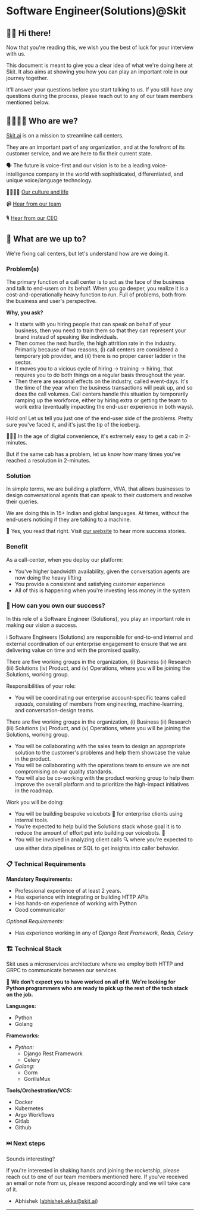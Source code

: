 # Software Engineer(Solutions)@Skit

## 👋🏻 Hi there!

Now that you're reading this, we wish you the best of luck for your interview with us.

This document is meant to give you a clear idea of what we're doing here at Skit. It also aims at showing you how you can play an important role in our journey together.

It'll answer your questions before you start talking to us. If you still have any questions during the process, please reach out to any of our team members mentioned below.

## 👩‍👩‍👦‍👦 Who are we?

[Skit.ai](https://skit.ai/) is on a mission to streamline call centers.

They are an important part of any organization, and at the forefront of its customer service, and we are here to fix their current state.

🗣️ The future is voice-first and our vision is to be a leading voice-intelligence company in the world with sophisticated, differentiated, and unique voice/language technology.


👩‍👩‍👦‍👦 [Our culture and life](https://www.linkedin.com/company/vernacular.ai/life/story/)

📹 [Hear from our team](https://www.linkedin.com/posts/vernacular.ai_teamculture-aboutus-seriesa-activity-6668779182270627840-IuI4/)

🎙️ [Hear from our CEO](https://www.digitalcreed.in/call-centre-transformation-in-india/)

## 🚀 What are we up to?

We're fixing call centers, but let's understand how are we doing it.

### **Problem(s)**

The primary function of a call center is to act as the face of the business and talk to end-users on its behalf. When you go deeper, you realize it is a cost-and-operationally heavy function to run. Full of problems, both from the business and user's perspective.

**Why, you ask?**

- It starts with you hiring people that can speak on behalf of your business, then you need to train them so that they can represent your brand instead of speaking like individuals.
- Then comes the next hurdle, the high attrition rate in the industry. Primarily because of two reasons, (i) call centers are considered a temporary job provider, and (ii) there is no proper career ladder in the sector.
- It moves you to a vicious cycle of hiring → training → hiring, that requires you to do both things on a regular basis throughout the year.
- Then there are seasonal effects on the industry, called event-days. It's the time of the year when the business transactions will peak up, and so does the call volumes. Call centers handle this situation by temporarily ramping up the workforce, either by hiring extra or getting the team to work extra (eventually impacting the end-user experience in both ways).

Hold on! Let us tell you just one of the end-user side of the problems. Pretty sure you've faced it, and it's just the tip of the iceberg.

🤦🏻‍♀️ In the age of digital convenience, it's extremely easy to get a cab in 2-minutes.

But if the same cab has a problem, let us know how many times you've reached a resolution in 2-minutes.

### **Solution**

In simple terms, we are building a platform, VIVA, that allows businesses to design conversational agents that can speak to their customers and resolve their queries.

We are doing this in 15+ Indian and global languages. At times, without the end-users noticing if they are talking to a machine.

🔗 Yes, you read that right. Visit [our website](https://vernacular.ai/) to hear more success stories.

### **Benefit**

As a call-center, when you deploy our platform:

- You've higher bandwidth availability, given the conversation agents are now doing the heavy lifting
- You provide a consistent and satisfying customer experience
- All of this is happening when you're investing less money in the system

### 🤝 How can you own our success?

In this role of a Software Engineer (Solutions), you play an important role in making our vision a success.

ℹ️ Software Engineers (Solutions) are responsible for end-to-end internal and external coordination of our enterprise engagement to ensure that we are delivering value on time and with the promised quality.

There are five working groups in the organization, (i) Business (ii) Research (iii) Solutions (iv) Product, and (v) Operations, where you will be joining the Solutions, working group.

Responsibilities of your role:

- You will be coordinating our enterprise account-specific teams called *squads*, consisting of members from engineering, machine-learning, and conversation-design teams.

There are five working groups in the organization, (i) Business (ii) Research (iii) Solutions (iv) Product, and (v) Operations, where you will be joining the Solutions, working group.

- You will be collaborating with the sales team to design an appropriate solution to the customer's problems and help them showcase the value in the product.
- You will be collaborating with the operations team to ensure we are not compromising on our quality standards.
- You will also be co-working with the product working group to help them improve the overall platform and to prioritize the high-impact initiatives in the roadmap.

Work you will be doing:

- You will be building bespoke voicebots 🤖  for enterprise clients using internal tools.
- You're expected to help build the Solutions stack whose goal it is to reduce the amount of effort put into building our voicebots. 🚀
- You will be involved in analyzing client calls 🔍 where you're expected to use either data pipelines or SQL to get insights into caller behavior.

### 📋 Technical Requirements

**Mandatory Requirements:**

- Professional experience of at least 2 years.
- Has experience with integrating or building HTTP APIs
- Has hands-on experience of working with Python
- Good communicator

*Optional Requirements:*

- Has experience working in any of *Django Rest Framework, Redis, Celery*

### 🏗️ **Technical Stack**

Skit uses a microservices architecture where we employ both HTTP and GRPC to communicate between our services. 

📢 **We don't expect you to have worked on all of it. We're looking for Python programmers who are ready to pick up the rest of the tech stack on the job.**

**Languages:**

- Python
- Golang

**Frameworks:**

- *Python:*
    - Django Rest Framework
    - Celery
- *Golang:*
    - Gorm
    - GorillaMux
    

**Tools/Orchestration/VCS:**

- Docker
- Kubernetes
- Argo Workflows
- Gitlab
- Github

### ⏭️ Next steps

Sounds interesting?

If you're interested in shaking hands and joining the rocketship, please reach out to one of our team members mentioned here. If you've received an email or note from us, please respond accordingly and we will take care of it.

- Abhishek (abhishek.ekka@skit.ai)
---